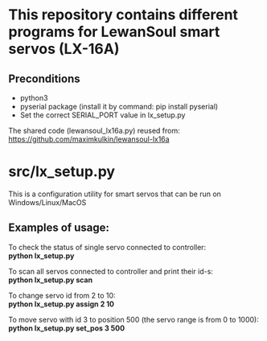 # This repository contains different programs for LewanSoul smart servos (LX-16A)

## Preconditions
- python3
- pyserial package (install it by command: pip install pyserial)
- Set the correct SERIAL_PORT value in lx_setup.py

The shared code (lewansoul_lx16a.py) reused from:<br/>
https://github.com/maximkulkin/lewansoul-lx16a

# src/lx_setup.py
This is a configuration utility for smart servos that can be run on Windows/Linux/MacOS

## Examples of usage:

To check the status of single servo connected to controller:<br/>
**python lx_setup.py**

To scan all servos connected to controller and print their id-s:<br/>
**python lx_setup.py scan**

To change servo id from 2 to 10:<br/>
**python lx_setup.py assign 2 10**

To move servo with id 3 to position 500 (the servo range is from 0 to 1000):<br/>
**python lx_setup.py set_pos 3 500**
